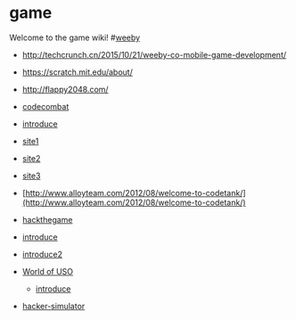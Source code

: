 # game
Welcome to the game wiki!
#[weeby](http://www.weeby.co/)
* http://techcrunch.cn/2015/10/21/weeby-co-mobile-game-development/
* https://scratch.mit.edu/about/
* http://flappy2048.com/

* [codecombat](http://cn.codecombat.com/)
 * [introduce](http://www.csdn.net/article/1970-01-01/2818050)
* [site1](http://info.9iphp.com/games-that-teach-how-to-code/)
* [site2](http://segmentfault.com/a/1190000000626728)
* [site3](http://www.douban.com/note/294946618/)

 * [http://www.alloyteam.com/2012/08/welcome-to-codetank/](http://www.alloyteam.com/2012/08/welcome-to-codetank/)
* [hackthegame](http://chaozz.nl/)  
 * [introduce](http://www.appinn.com/hackthegame/)
 * [introduce2](http://blog.csdn.net/qiurisuixiang/article/details/6652264)
* [World of USO](https://wouso.cs.pub.ro/2015)
  * [introduce](http://www.csdn.net/article/2015-01-06/2823443)
   
* [hacker-simulator](http://hacker-simulator.en.softonic.com/)  

